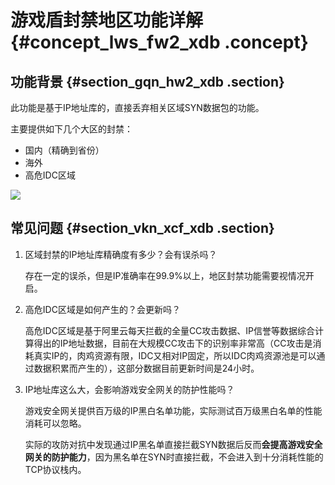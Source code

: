 # 游戏盾封禁地区功能详解 {#concept_lws_fw2_xdb .concept}

## 功能背景 {#section_gqn_hw2_xdb .section}

此功能是基于IP地址库的，直接丢弃相关区域SYN数据包的功能。

主要提供如下几个大区的封禁：

-   国内（精确到省份）
-   海外
-   高危IDC区域

![](http://static-aliyun-doc.oss-cn-hangzhou.aliyuncs.com/assets/img/13520/3519_zh-CN.png)

## 常见问题 {#section_vkn_xcf_xdb .section}

1.  区域封禁的IP地址库精确度有多少？会有误杀吗？

    存在一定的误杀，但是IP准确率在99.9%以上，地区封禁功能需要视情况开启。

2.  高危IDC区域是如何产生的？会更新吗？

    高危IDC区域是基于阿里云每天拦截的全量CC攻击数据、IP信誉等数据综合计算得出的IP地址数据，目前在大规模CC攻击下的识别率非常高（CC攻击是消耗真实IP的，肉鸡资源有限，IDC又相对IP固定，所以IDC肉鸡资源池是可以通过数据积累而产生的），这部分数据目前更新时间是24小时。

3.  IP地址库这么大，会影响游戏安全网关的防护性能吗？

    游戏安全网关提供百万级的IP黑白名单功能，实际测试百万级黑白名单的性能消耗可以忽略。

    实际的攻防对抗中发现通过IP黑名单直接拦截SYN数据后反而**会提高游戏安全网关的防护能力**，因为黑名单在SYN时直接拦截，不会进入到十分消耗性能的TCP协议栈内。


